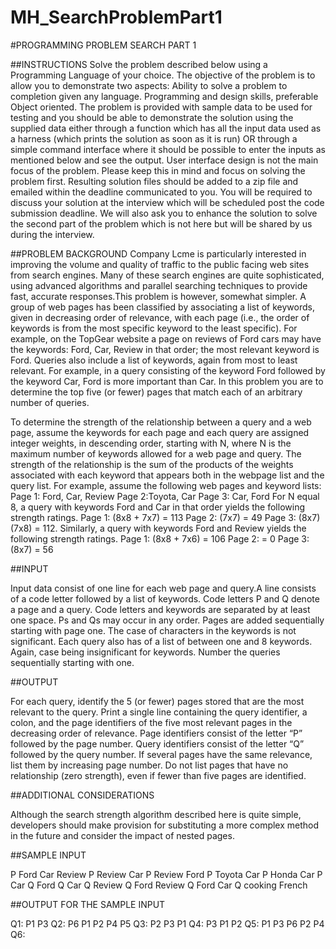 # MH_SearchProblemPart1

#PROGRAMMING PROBLEM SEARCH PART 1

##INSTRUCTIONS
Solve the problem described below using a Programming Language of your choice. The
objective of the problem is to allow you to demonstrate two aspects:
Ability
to solve a problem to completion given any language.
Programming
and design skills, preferable Object oriented.
The problem is provided with sample data to be used for testing and you should be able to
demonstrate the solution using the supplied data either through a function which has all the
input data used as a harness (which prints the solution as soon as it is run) OR through a simple
command interface where it should be possible to enter the inputs as mentioned below and see
the output.
User interface design is not the main focus of the problem. Please keep this in mind and focus
on solving the problem first.
Resulting solution files should be added to a zip file and emailed within the deadline
communicated to you. You will be required to discuss your solution at the interview which will be
scheduled post the code submission deadline. We will also ask you to enhance the solution to
solve the second part of the problem which is not here but will be shared by us during the
interview.

##PROBLEM BACKGROUND
Company Lcme is particularly interested in improving the volume and quality of traffic to the
public facing web sites from search engines. Many of these search engines are quite
sophisticated, using advanced algorithms and parallel searching techniques to provide fast,
accurate responses.This problem is however, somewhat simpler.
A group of web pages has been classified by associating a list of keywords, given in decreasing
order of relevance, with each page (i.e., the order of keywords is from the most specific keyword
to the least specific). For example, on the TopGear website a page on reviews of Ford cars may
have the keywords: Ford, Car, Review in that order; the most relevant keyword is Ford.
Queries also include a list of keywords, again from most to least relevant. For example, in a
query consisting of the keyword Ford followed by the keyword Car, Ford is more important than
Car.
In this problem you are to determine the top five (or fewer) pages that match each of an
arbitrary number of queries.

To determine the strength of the relationship between a query and a web page, assume the
keywords for each page and each query are assigned integer weights, in descending
order, starting with N, where N is the maximum number of keywords allowed for a web page and
query.
The strength of the relationship is the sum of the products of the weights associated with
each keyword that appears both in the webpage list and the query list.
For example, assume the following web pages and keyword lists:
Page 1: Ford, Car, Review
Page 2:Toyota, Car
Page 3: Car, Ford
For N equal 8, a query with keywords Ford and Car in that order yields the following strength
ratings.
Page 1: (8x8 + 7x7) = 113
Page 2: (7x7) = 49
Page 3: (8x7)(7x8) = 112.
Similarly, a query with keywords Ford and Review yields the following strength ratings.
Page 1: (8x8 + 7x6) = 106
Page 2: = 0
Page 3: (8x7) = 56

##INPUT

Input data consist of one line for each web page and query.A line consists of a code letter
followed by a list of keywords. Code letters P and Q denote a page and a query. Code letters
and keywords are separated by at least one space. Ps and Qs may occur in any order.
Pages are added sequentially starting with page one. The case of characters in the keywords is
not significant. Each query also has of a list of between one and 8 keywords. Again, case being
insignificant for keywords. Number the queries sequentially starting with one.

##OUTPUT

For each query, identify the 5 (or fewer) pages stored that are the most relevant to the query.
Print a single line containing the query identifier, a colon, and the page identifiers of the five
most relevant pages in the decreasing order of relevance. Page identifiers consist of the letter
“P” followed by the page number. Query identifiers consist of the letter “Q” followed by the query
number. If several pages have the same relevance, list them by increasing page number. Do
not list pages that have no relationship (zero strength), even if fewer than five pages are
identified.

##ADDITIONAL CONSIDERATIONS

Although the search strength algorithm described here is quite simple, developers should make
provision for substituting a more complex method in the future and consider the impact of
nested pages.

##SAMPLE INPUT

P Ford Car Review
P Review Car
P Review Ford
P Toyota Car
P Honda Car
P Car
Q Ford
Q Car
Q Review
Q Ford Review
Q Ford Car
Q cooking French

##OUTPUT FOR THE SAMPLE INPUT

Q1: P1 P3
Q2: P6 P1 P2 P4 P5
Q3: P2 P3 P1
Q4: P3 P1 P2
Q5: P1 P3 P6 P2 P4
Q6:
